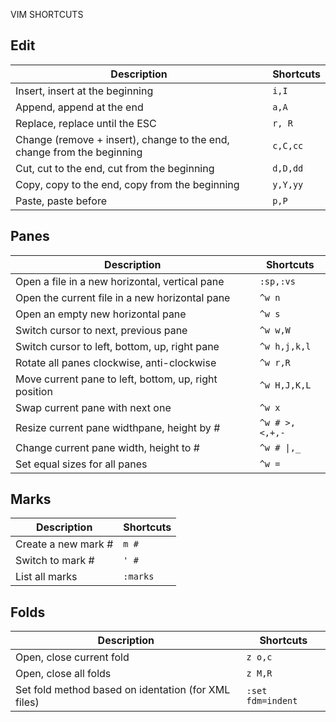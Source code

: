 VIM SHORTCUTS


Edit
----

Description | Shortcuts
----------- | ---------
Insert, insert at the beginning | `i,I`
Append, append at the end | `a,A`
Replace, replace until the ESC | `r, R`
Change (remove + insert), change to the end, change from the beginning | `c,C,cc`
Cut, cut to the end, cut from the beginning | `d,D,dd`
Copy, copy to the end, copy from the beginning | `y,Y,yy`
Paste, paste before | `p,P`


Panes
-----

Description | Shortcuts
----------- | ---------
Open a file in a new horizontal, vertical pane | `:sp,:vs`
Open the current file in a new horizontal pane | `^w n`
Open an empty new horizontal pane | `^w s`
Switch cursor to next, previous pane | `^w w,W`
Switch cursor to left, bottom, up, right pane | `^w h,j,k,l`     
Rotate all panes clockwise, anti-clockwise | `^w r,R`
Move current pane to left, bottom, up, right position | `^w H,J,K,L`
Swap current pane with next one | `^w x`
Resize current pane widthpane, height by # | `^w # >,<,+,-`
Change current pane width, height to # | `^w # \|,_`
Set equal sizes for all panes | `^w =`


Marks
-----

Description | Shortcuts
----------- | ---------
Create a new mark # | `m #`
Switch to mark # | `' #`
List all marks | `:marks`


Folds
-----

Description | Shortcuts
----------- | ---------
Open, close current fold | `z o,c`
Open, close all folds | `z M,R`
Set fold method based on identation (for XML files) | `:set fdm=indent`
